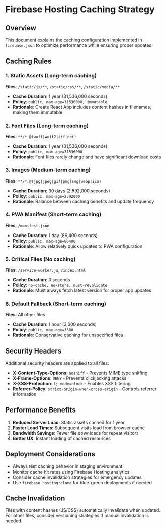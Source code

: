 # Firebase Hosting Caching Strategy

## Overview

This document explains the caching configuration implemented in `firebase.json` to optimize performance while ensuring proper updates.

## Caching Rules

### 1. Static Assets (Long-term caching)

**Files**: `/static/js/**`, `/static/css/**`, `/static/media/**`

- **Cache Duration**: 1 year (31,536,000 seconds)
- **Policy**: `public, max-age=31536000, immutable`
- **Rationale**: Create React App includes content hashes in filenames, making them immutable

### 2. Font Files (Long-term caching)

**Files**: `**/*.@(woff|woff2|ttf|eot)`

- **Cache Duration**: 1 year (31,536,000 seconds)
- **Policy**: `public, max-age=31536000`
- **Rationale**: Font files rarely change and have significant download costs

### 3. Images (Medium-term caching)

**Files**: `**/*.@(jpg|jpeg|gif|png|svg|webp|ico)`

- **Cache Duration**: 30 days (2,592,000 seconds)
- **Policy**: `public, max-age=2592000`
- **Rationale**: Balance between caching benefits and update frequency

### 4. PWA Manifest (Short-term caching)

**Files**: `/manifest.json`

- **Cache Duration**: 1 day (86,400 seconds)
- **Policy**: `public, max-age=86400`
- **Rationale**: Allow relatively quick updates to PWA configuration

### 5. Critical Files (No caching)

**Files**: `/service-worker.js`, `/index.html`

- **Cache Duration**: 0 seconds
- **Policy**: `no-cache, no-store, must-revalidate`
- **Rationale**: Must always fetch latest version for proper app updates

### 6. Default Fallback (Short-term caching)

**Files**: All other files

- **Cache Duration**: 1 hour (3,600 seconds)
- **Policy**: `public, max-age=3600`
- **Rationale**: Conservative caching for unspecified files

## Security Headers

Additional security headers are applied to all files:

- **X-Content-Type-Options**: `nosniff` - Prevents MIME type sniffing
- **X-Frame-Options**: `DENY` - Prevents clickjacking attacks
- **X-XSS-Protection**: `1; mode=block` - Enables XSS filtering
- **Referrer-Policy**: `strict-origin-when-cross-origin` - Controls referrer information

## Performance Benefits

1. **Reduced Server Load**: Static assets cached for 1 year
2. **Faster Load Times**: Subsequent visits load from browser cache
3. **Bandwidth Savings**: Fewer file downloads for repeat visitors
4. **Better UX**: Instant loading of cached resources

## Deployment Considerations

- Always test caching behavior in staging environment
- Monitor cache hit rates using Firebase Hosting analytics
- Consider cache invalidation strategies for emergency updates
- Use `firebase hosting:clone` for blue-green deployments if needed

## Cache Invalidation

Files with content hashes (JS/CSS) automatically invalidate when updated.
For other files, consider versioning strategies if manual invalidation is needed.
